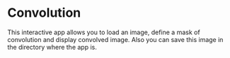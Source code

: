 # Convolution
This interactive app allows you to load an image, define a mask of convolution and display convolved image. Also you can save this image in the directory where the app is.
